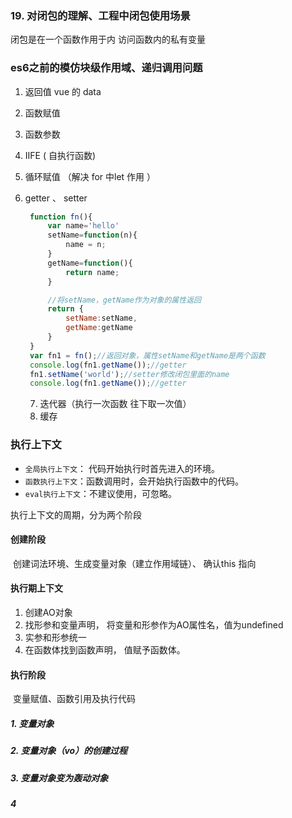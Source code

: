 ### 19. 对闭包的理解、工程中闭包使用场景

闭包是在一个函数作用于内 访问函数内的私有变量

### es6之前的模仿块级作用域、递归调用问题

1. 返回值  vue 的 data

2. 函数赋值

3. 函数参数

4. IIFE ( 自执行函数)

5. 循环赋值 （解决 for 中let 作用 ）

6. getter 、 setter

   ```js
    function fn(){
        var name='hello'
        setName=function(n){
            name = n;
        }
        getName=function(){
            return name;
        }

        //将setName，getName作为对象的属性返回
        return {
            setName:setName,
            getName:getName
        }
    }
    var fn1 = fn();//返回对象，属性setName和getName是两个函数
    console.log(fn1.getName());//getter
    fn1.setName('world');//setter修改闭包里面的name
    console.log(fn1.getName());//getter
   ```

   7. 迭代器（执行一次函数 往下取一次值）
   8. 缓存

### 执行上下文

- `全局执行上下文`： 代码开始执行时首先进入的环境。
- `函数执行上下文`：函数调用时，会开始执行函数中的代码。
- `eval执行上下文`：不建议使用，可忽略。

执行上下文的周期，分为两个阶段

#### 创建阶段

​ 创建词法环境、生成变量对象（建立作用域链）、 确认this 指向

#### 执行期上下文

 1. 创建AO对象
 2. 找形参和变量声明， 将变量和形参作为AO属性名，值为undefined
 3. 实参和形参统一
 4. 在函数体找到函数声明， 值赋予函数体。

#### 执行阶段

​ 变量赋值、函数引用及执行代码

##### 1. 变量对象

##### 2. 变量对象（vo）的创建过程

##### 3. 变量对象变为轰动对象

##### 4
